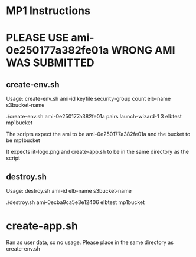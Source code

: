 # MP1 Instructions
# PLEASE USE ami-0e250177a382fe01a WRONG AMI WAS SUBMITTED
## create-env.sh
Usage:
create-env.sh ami-id keyfile security-group count elb-name s3bucket-name

./create-env.sh ami-0e250177a382fe01a pairs launch-wizard-1 3 elbtest mp1bucket

The scripts expect the ami to be ami-0e250177a382fe01a and the bucket to be mp1bucket

It expects iit-logo.png and create-app.sh to be in the same directory as the script

## destroy.sh

Usage: destroy.sh ami-id elb-name s3bucket-name

./destroy.sh ami-0ecba9ca5e3e12406 elbtest mp1bucket

# create-app.sh
Ran as user data, so no usage. Please place in the same directory as create-env.sh
